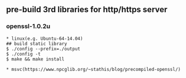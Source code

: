 ## pre-build 3rd libraries for http/https server ##

### openssl-1.0.2u ###
```
* linux(e.g. Ubuntu-64-14.04)
## build static library
$ ./config --prefix=./output
$ ./config -t
$ make && make install

* msvc(https://www.npcglib.org/~stathis/blog/precompiled-openssl/)
```